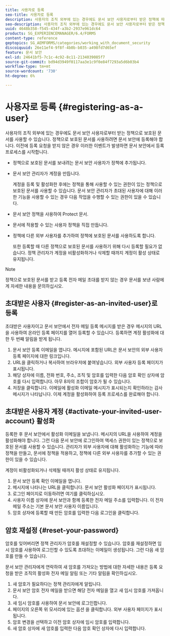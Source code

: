 ```yaml
---
title: 사용자로 등록
seo-title: 사용자로 등록
description: 사용자의 조직 외부에 있는 경우에도 문서 보안 사용자로부터 받은 정책에 따라 보호된 문서를 사용하는 방법을 알아봅니다.
seo-description: 사용자의 조직 외부에 있는 경우에도 문서 보안 사용자로부터 받은 정책에 따라 보호된 문서를 사용하는 방법을 알아봅니다.
uuid: 4648b358-f545-434f-a3b2-2937e961dc64
products: SG_EXPERIENCEMANAGER/6.4/FORMS
content-type: reference
geptopics: SG_AEMFORMS/categories/working_with_document_security
discoiquuid: 26e11ef4-9f8f-4b0b-b035-a498fd7d65ef
feature: 문서 보안
exl-id: 24641bf5-7c1c-4c92-8c11-2134039085f7
source-git-commit: bd94d3949f0117aa3e1c9f0e84f7293a5d6b03b4
workflow-type: tm+mt
source-wordcount: '730'
ht-degree: 6%

---
```


# 사용자로 등록 {#registering-as-a-user}

사용자의 조직 외부에 있는 경우에도 문서 보안 사용자로부터 받는 정책으로 보호된 문서를 사용할 수 있습니다. 정책으로 보호된 문서를 사용하려면 문서 보안에 등록해야 합니다. 이전에 등록 요청을 받지 않은 경우 이러한 이벤트가 발생하면 문서 보안에서 등록 프로세스를 시작합니다.

* 정책으로 보호된 문서를 보내려는 문서 보안 사용자가 정책에 추가됩니다.
* 문서 보안 관리자가 계정을 만듭니다.

   계정을 등록 및 활성화한 후에는 정책을 통해 사용할 수 있는 권한이 있는 정책으로 보호된 문서를 사용할 수 있습니다. 문서 보안 관리자가 초대된 사용자에 대해 이러한 기능을 사용할 수 있는 경우 다음 작업을 수행할 수 있는 권한이 있을 수 있습니다.

* 문서 보안 정책을 사용하여 Protect 문서.
* 문서에 적용할 수 있는 사용자 정책을 직접 만듭니다.
* 정책에 다른 외부 사용자를 추가하여 정책에 보호된 문서를 사용하도록 합니다.

   또한 등록할 때 다른 정책으로 보호된 문서를 사용하기 위해 다시 등록할 필요가 없습니다. 정책 관리자가 계정을 비활성화하거나 삭제할 때까지 계정이 활성 상태로 유지됩니다.

>[!NOTE]
>
>정책으로 보호된 문서를 받고 등록 전자 메일 초대를 받지 않는 경우 문서를 보낸 사람에게 자세한 내용을 문의하십시오.

## 초대받은 사용자 {#register-as-an-invited-user}로 등록

초대받은 사용자이고 문서 보안에서 전자 메일 등록 메시지를 받은 경우 메시지의 URL을 사용하여 온라인 등록 페이지를 열어 등록할 수 있습니다. 등록하면 계정 활성화에 대한 두 번째 알림을 받게 됩니다.

1. 문서 보안 등록 이메일을 엽니다. 메시지에 포함된 URL은 문서 보안의 외부 사용자 등록 페이지에 대한 링크입니다.
1. URL을 클릭하거나 복사하여 브라우저에 붙여넣습니다. 외부 사용자 등록 페이지가 표시됩니다.
1. 해당 상자에 이름, 전화 번호, 주소, 조직 및 암호를 입력한 다음 암호 확인 상자에 암호를 다시 입력합니다. 아무 8자의 조합이 암호가 될 수 있습니다.
1. 저장을 클릭합니다. 이메일에 활성화 이메일 메시지가 표시되는지 확인하라는 감사 메시지가 나타납니다. 이제 계정을 활성화하여 등록 프로세스를 완료해야 합니다.

## 초대받은 사용자 계정 {#activate-your-invited-user-account} 활성화

등록한 후 문서 보안에서 활성화 이메일을 보냅니다. 메시지의 URL을 사용하여 계정을 활성화해야 합니다. 그런 다음 문서 보안에 로그인하여 액세스 권한이 있는 정책으로 보호된 문서를 사용할 수 있습니다. 관리자가 외부 사용자에 대해 활성화하는 기능에 따라 정책을 만들고, 문서에 정책을 적용하고, 정책에 다른 외부 사용자를 추가할 수 있는 권한이 있을 수 있습니다.

계정이 비활성화되거나 삭제될 때까지 활성 상태로 유지됩니다.

1. 문서 보안 등록 확인 이메일을 엽니다.
1. 메시지에 나타나는 URL을 클릭합니다. 문서 보안 활성화 페이지가 표시됩니다.
1. 로그인 페이지로 이동하려면 여기를 클릭하십시오.
1. 사용자 이름 상자에 문서 보안과 함께 등록한 전자 메일 주소를 입력합니다. 이 전자 메일 주소는 기본 문서 보안 사용자 이름입니다.
1. 암호 상자에 등록할 때 만든 암호를 입력한 다음 로그인을 클릭합니다.

## 암호 재설정 {#reset-your-password}

암호를 잊어버리면 정책 관리자가 암호를 재설정할 수 있습니다. 암호를 재설정하면 임시 암호를 사용하여 로그인할 수 있도록 초대하는 이메일이 생성됩니다. 그런 다음 새 암호를 만들 수 있습니다.

문서 보안 관리자에게 연락하여 새 암호를 가져오는 방법에 대한 자세한 내용은 등록 요청을 받은 조직의 활성화 전자 메일 알림 또는 기타 알림을 확인하십시오.

1. 새 암호가 필요하다는 정책 관리자에게 알립니다.
1. 문서 보안 암호 전자 메일을 받으면 해당 전자 메일을 열고 새 임시 암호를 가져옵니다.
1. 새 임시 암호를 사용하여 문서 보안에 로그인합니다.
1. 페이지의 오른쪽 위 모서리에 있는 옵션 을 클릭합니다. 외부 사용자 페이지가 표시됩니다.
1. 암호 변경을 선택하고 이전 암호 상자에 임시 암호를 입력합니다.
1. 새 암호 상자에 새 암호를 입력한 다음 암호 확인 상자에 다시 입력합니다.
